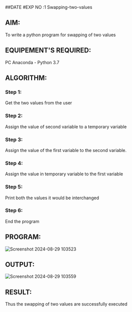 ##DATE
#EXP NO :1 Swapping-two-values
## AIM:
To write a python program for swapping of two values
## EQUIPEMENT'S REQUIRED: 
PC
Anaconda - Python 3.7
## ALGORITHM: 
### Step 1:
Get the two values from the user
### Step 2: 
Assign the value of second variable to a temporary variable 
### Step 3: 
Assign the value of the first variable to the second variable.
### Step 4:  
Assign the value in temporary variable to the first variable
### Step 5: 
Print both the values it would be interchanged
### Step 6: 
End the program
## PROGRAM:
![Screenshot 2024-08-29 103523](https://github.com/user-attachments/assets/06c84c24-d481-470b-afc3-207f1a9fdf00)

## OUTPUT:
![Screenshot 2024-08-29 103559](https://github.com/user-attachments/assets/59f3a07e-d44a-471e-aa2d-e9944b556ded)

## RESULT:
Thus the swapping of two values are successfully executed



